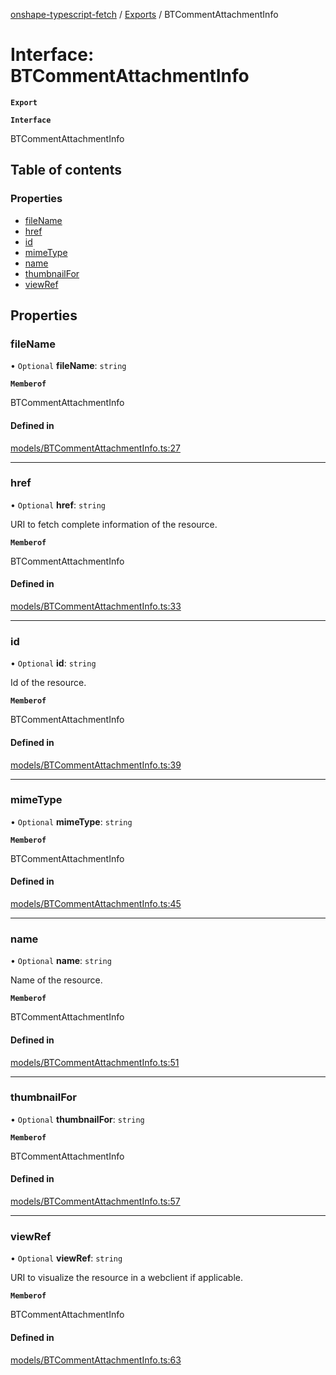 [onshape-typescript-fetch](../README.md) / [Exports](../modules.md) / BTCommentAttachmentInfo

# Interface: BTCommentAttachmentInfo

**`Export`**

**`Interface`**

BTCommentAttachmentInfo

## Table of contents

### Properties

- [fileName](BTCommentAttachmentInfo.md#filename)
- [href](BTCommentAttachmentInfo.md#href)
- [id](BTCommentAttachmentInfo.md#id)
- [mimeType](BTCommentAttachmentInfo.md#mimetype)
- [name](BTCommentAttachmentInfo.md#name)
- [thumbnailFor](BTCommentAttachmentInfo.md#thumbnailfor)
- [viewRef](BTCommentAttachmentInfo.md#viewref)

## Properties

### fileName

• `Optional` **fileName**: `string`

**`Memberof`**

BTCommentAttachmentInfo

#### Defined in

[models/BTCommentAttachmentInfo.ts:27](https://github.com/toebes/onshape-typescript-fetch/blob/3e11ae1/models/BTCommentAttachmentInfo.ts#L27)

___

### href

• `Optional` **href**: `string`

URI to fetch complete information of the resource.

**`Memberof`**

BTCommentAttachmentInfo

#### Defined in

[models/BTCommentAttachmentInfo.ts:33](https://github.com/toebes/onshape-typescript-fetch/blob/3e11ae1/models/BTCommentAttachmentInfo.ts#L33)

___

### id

• `Optional` **id**: `string`

Id of the resource.

**`Memberof`**

BTCommentAttachmentInfo

#### Defined in

[models/BTCommentAttachmentInfo.ts:39](https://github.com/toebes/onshape-typescript-fetch/blob/3e11ae1/models/BTCommentAttachmentInfo.ts#L39)

___

### mimeType

• `Optional` **mimeType**: `string`

**`Memberof`**

BTCommentAttachmentInfo

#### Defined in

[models/BTCommentAttachmentInfo.ts:45](https://github.com/toebes/onshape-typescript-fetch/blob/3e11ae1/models/BTCommentAttachmentInfo.ts#L45)

___

### name

• `Optional` **name**: `string`

Name of the resource.

**`Memberof`**

BTCommentAttachmentInfo

#### Defined in

[models/BTCommentAttachmentInfo.ts:51](https://github.com/toebes/onshape-typescript-fetch/blob/3e11ae1/models/BTCommentAttachmentInfo.ts#L51)

___

### thumbnailFor

• `Optional` **thumbnailFor**: `string`

**`Memberof`**

BTCommentAttachmentInfo

#### Defined in

[models/BTCommentAttachmentInfo.ts:57](https://github.com/toebes/onshape-typescript-fetch/blob/3e11ae1/models/BTCommentAttachmentInfo.ts#L57)

___

### viewRef

• `Optional` **viewRef**: `string`

URI to visualize the resource in a webclient if applicable.

**`Memberof`**

BTCommentAttachmentInfo

#### Defined in

[models/BTCommentAttachmentInfo.ts:63](https://github.com/toebes/onshape-typescript-fetch/blob/3e11ae1/models/BTCommentAttachmentInfo.ts#L63)
